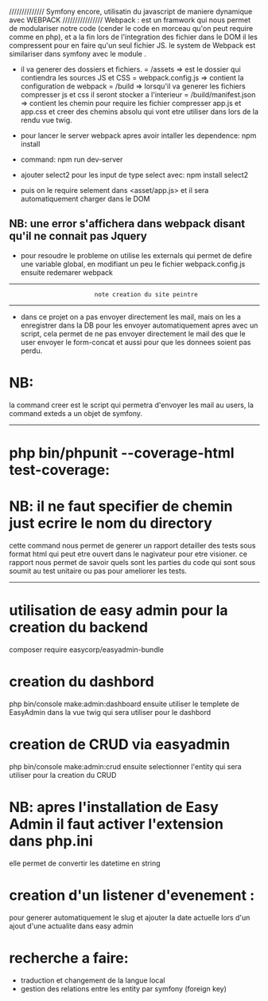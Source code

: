 ////////////// Symfony encore, utilisatin du javascript de maniere dynamique avec WEBPACK ////////////////
Webpack : est un framwork qui nous  permet de modulariser notre code (cender le code en morceau qu'on peut require comme en php), et a la fin lors de l'integration des fichier dans le DOM il les compressent pour en faire qu'un seul fichier JS.
le system de Webpack est similariser dans symfony avec le module <Symfony-webpack-concore>.
- il va generer des dossiers et fichiers.
= /assets => est le dossier qui contiendra les sources JS et CSS
= webpack.config.js => contient la configuration de webpack
= /build => lorsqu'il va generer les fichiers compresser js et css il seront stocker a l'interieur
= /build/manifest.json => contient les chemin pour require les fichier compresser app.js et app.css et creer des chemins absolu qui vont etre utiliser dans lors de la rendu vue twig.

- pour lancer le server webpack apres avoir intaller les dependence: npm install 
- command: npm run dev-server

- ajouter select2 pour les input de type select avec: npm install select2
- puis on le require selement dans <asset/app.js> et il sera automatiquement charger dans le DOM

## NB: une error s'affichera dans webpack disant qu'il ne connait pas Jquery
- pour resoudre le probleme on utilise les externals qui permet de defire une variable global, en modifiant un peu le
fichier webpack.config.js ensuite redemarer webpack

----------------------------------------------------------------------------------------
                            note creation du site peintre
-----------------------------------------------------------------------------------------

- dans ce projet on a pas envoyer directement les mail, mais on les a enregistrer dans la DB pour les envoyer automatiquement apres avec un script, cela permet de ne pas envoyer directement le mail des que le user envoyer le form-concat et aussi pour que les donnees soient pas perdu.

# NB:
la command creer est le script qui permetra d'envoyer les mail au users, la command exteds a un objet de symfony.

--------------------------
# php bin/phpunit --coverage-html test-coverage:
# NB: il ne faut specifier de chemin just ecrire le nom du directory
cette command nous permet de generer un rapport detailler des tests sous format html qui peut etre
ouvert dans le nagivateur pour etre visioner.
ce rapport nous permet de savoir quels sont les parties du code qui sont sous soumit au test unitaire ou pas pour ameliorer les tests.

-----------------
# utilisation de easy admin pour la creation du backend
composer require easycorp/easyadmin-bundle

# creation du dashbord
php bin/console make:admin:dashboard
ensuite utiliser le templete de EasyAdmin dans la vue twig qui sera utiliser pour le dashbord

# creation de CRUD via easyadmin
php bin/console make:admin:crud
ensuite selectionner l'entity qui sera utiliser pour la creation du CRUD

# NB: apres l'installation de Easy Admin il faut activer l'extension <intl> dans php.ini
elle permet de convertir les datetime en string

# creation d'un listener d'evenement :
pour generer automatiquement le slug et ajouter la date actuelle lors d'un ajout d'une actualite
dans easy admin



# recherche a faire:
+ traduction et changement de la langue local
+ gestion des relations entre les entity par symfony (foreign key)











